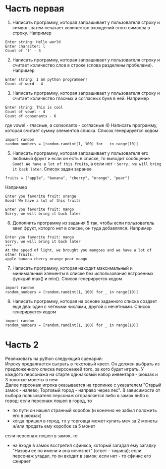 # Часть первая 
1) Написать программу, которая запрашивает у пользователя строку и символ, затем печатает количество вхождений этого символа в строку. Например
```
Enter string: Hello world
Enter character: l
Count of 'l' - 3
```
2) Написать программу, которая запрашивает у пользователя строку и считает количество слов в строке (слова разделены пробелами). Например
```
Enter string: I am python programmer!
Count of word - 4
```
3) Написать программу, которая запрашивает у пользователя строку и считает количество гласных и согласных букв в ней. Например
```
Enter string: This is cool
Count of vowel - 4
Count of consonants - 6
```
где vowel - гласные, а consonants - согласные
4) Написать программу, которая считает сумму элементов списка. Список генерируется кодом
```
import random
random_numbers = [random.randint(1, 100) for _ in range(10)]
```
5) Написать программу, которая запрашивает у пользователя его любимый фрукт и если он есть в списке, то выводит сообщение `Good! We have a lot of this fruits`, а если нет - `Sorry, we will bring it back later`. Список задан заранее
```
fruits = ["apple", "banana", "cherry", "orange", "pear"]
```
Например
```
Enter you favorite fruit: orange
Good! We have a lot of this fruits
...
Enter you favorite fruit: mango
Sorry, we will bring it back later
```
6) Дополнить программу из задания 5 так, чтобы если пользователь ввел фрукт, которго нет в списке, он туда добавлялся. Например
```
Enter you favorite fruit: mango
Sorry, we will bring it back later
***
At the speed of light, we brought you mangoes and we have a lot of other fruits:
apple banana cherry orange pear mango
```
7) Написать программу, которая находит максимальный и минимальный элементы в списке без использования встроенных функций max() и min(). Список генерируется кодом
```
import random
random_numbers = [random.randint(1, 100) for _ in range(10)]
```
8) Написать программу, которая на основе заданного списка создает еще два: один с четными числами, другой с нечетными. Список генерируется кодом
```
import random
random_numbers = [random.randint(1, 100) for _ in range(10)]
```
# Часть 2
Реализовать на python следующий сценарий:\
Игроку предалгается сыграть в текстовый квест. Он должен выбрать из предложенного списка персонажей того, за кого будет играть. У каждого персонажа на старте одинаковый набор инвентаря - рюкзак и 3 золотые монеты в нем\
Далее персонаж игрока оказывается на тропинке с указателем "Старый замок - налево; Торговый город - направо через лес". В зависимости от выбора пользователя персонаж отправляется либо в замок либо в город; если
персонаж пошел в город, то
- по пути он нашел странный коробок (и конечно не забыл положить его в рюкзак)
- когда пришел в город, то у торговца может купить меч за 2 монеты и/или продать ему коробок за 5 монет

если персонаж пошел в замок, то
- на входе в замок всстретил сфинкса, который загадал ему загадку "Назови ее по имени и она исчезнет" (ответ - тишина); если персонаж угадал, то он входит в замок; если нет - то сфинкс его сжирает
